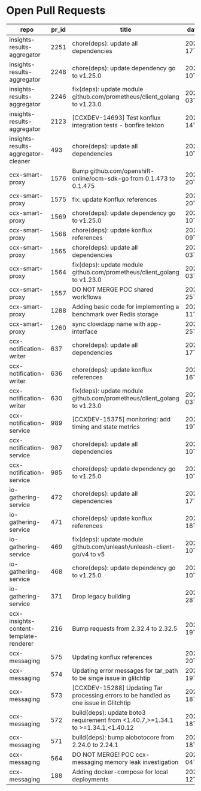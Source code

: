 # Open Pull Requests
repo | pr_id | title | date_created | url | author | ci_status
---|---|---|---|---|---|---
insights-results-aggregator | 2251 | chore(deps): update all dependencies | 2025-08-17T08:27:36Z | https://github.com/RedHatInsights/insights-results-aggregator/pull/2251 | app/red-hat-konflux | failed
insights-results-aggregator | 2248 | chore(deps): update dependency go to v1.25.0 | 2025-08-10T08:36:08Z | https://github.com/RedHatInsights/insights-results-aggregator/pull/2248 | app/red-hat-konflux | failed
insights-results-aggregator | 2246 | fix(deps): update module github.com/prometheus/client_golang to v1.23.0 | 2025-08-03T08:37:10Z | https://github.com/RedHatInsights/insights-results-aggregator/pull/2246 | app/red-hat-konflux | failed
insights-results-aggregator | 2123 | [CCXDEV-14693] Test konflux integration tests - bonfire tekton | 2025-03-14T10:36:51Z | https://github.com/RedHatInsights/insights-results-aggregator/pull/2123 | matysek | failed
insights-results-aggregator-cleaner | 493 | chore(deps): update all dependencies | 2025-08-10T08:27:20Z | https://github.com/RedHatInsights/insights-results-aggregator-cleaner/pull/493 | app/red-hat-konflux | failed
ccx-smart-proxy | 1576 | Bump github.com/openshift-online/ocm-sdk-go from 0.1.473 to 0.1.475 | 2025-08-20T17:08:28Z | https://github.com/RedHatInsights/insights-results-smart-proxy/pull/1576 | app/dependabot | failed
ccx-smart-proxy | 1575 | fix: update Konflux references | 2025-08-20T12:19:18Z | https://github.com/RedHatInsights/insights-results-smart-proxy/pull/1575 | juandspy | failed
ccx-smart-proxy | 1569 | chore(deps): update dependency go to v1.25.0 | 2025-08-10T08:33:19Z | https://github.com/RedHatInsights/insights-results-smart-proxy/pull/1569 | app/red-hat-konflux | failed
ccx-smart-proxy | 1568 | chore(deps): update konflux references | 2025-08-09T12:18:35Z | https://github.com/RedHatInsights/insights-results-smart-proxy/pull/1568 | app/red-hat-konflux | failed
ccx-smart-proxy | 1565 | chore(deps): update all dependencies | 2025-08-03T10:59:00Z | https://github.com/RedHatInsights/insights-results-smart-proxy/pull/1565 | app/red-hat-konflux | failed
ccx-smart-proxy | 1564 | fix(deps): update module github.com/prometheus/client_golang to v1.23.0 | 2025-08-03T06:52:40Z | https://github.com/RedHatInsights/insights-results-smart-proxy/pull/1564 | app/red-hat-konflux | failed
ccx-smart-proxy | 1557 | DO NOT MERGE POC shared workflows | 2025-07-25T10:22:18Z | https://github.com/RedHatInsights/insights-results-smart-proxy/pull/1557 | Jakub007d | failed
ccx-smart-proxy | 1288 | Adding basic code for implementing a benchmark over Redis storage | 2024-07-11T11:22:59Z | https://github.com/RedHatInsights/insights-results-smart-proxy/pull/1288 | joselsegura | failed
ccx-smart-proxy | 1260 | sync clowdapp name with app-interface | 2024-04-25T13:10:25Z | https://github.com/RedHatInsights/insights-results-smart-proxy/pull/1260 | matysek | ok
ccx-notification-writer | 637 | chore(deps): update all dependencies | 2025-08-17T08:27:09Z | https://github.com/RedHatInsights/ccx-notification-writer/pull/637 | app/red-hat-konflux | failed
ccx-notification-writer | 636 | chore(deps): update konflux references | 2025-08-16T08:33:14Z | https://github.com/RedHatInsights/ccx-notification-writer/pull/636 | app/red-hat-konflux | failed
ccx-notification-writer | 630 | fix(deps): update module github.com/prometheus/client_golang to v1.23.0 | 2025-08-03T09:09:22Z | https://github.com/RedHatInsights/ccx-notification-writer/pull/630 | app/red-hat-konflux | ok
ccx-notification-service | 989 | [CCXDEV-15375] monitoring: add timing and state metrics | 2025-08-19T09:21:47Z | https://github.com/RedHatInsights/ccx-notification-service/pull/989 | juandspy | failed
ccx-notification-service | 987 | chore(deps): update all dependencies | 2025-08-10T12:19:23Z | https://github.com/RedHatInsights/ccx-notification-service/pull/987 | app/red-hat-konflux | failed
ccx-notification-service | 985 | chore(deps): update dependency go to v1.25.0 | 2025-08-10T08:21:17Z | https://github.com/RedHatInsights/ccx-notification-service/pull/985 | app/red-hat-konflux | failed
io-gathering-service | 472 | chore(deps): update all dependencies | 2025-08-17T08:28:32Z | https://github.com/RedHatInsights/insights-operator-gathering-conditions-service/pull/472 | app/red-hat-konflux | failed
io-gathering-service | 471 | chore(deps): update konflux references | 2025-08-16T08:33:15Z | https://github.com/RedHatInsights/insights-operator-gathering-conditions-service/pull/471 | app/red-hat-konflux | failed
io-gathering-service | 469 | fix(deps): update module github.com/unleash/unleash-client-go/v4 to v5 | 2025-08-10T12:09:34Z | https://github.com/RedHatInsights/insights-operator-gathering-conditions-service/pull/469 | app/red-hat-konflux | failed
io-gathering-service | 468 | chore(deps): update dependency go to v1.25.0 | 2025-08-10T08:13:10Z | https://github.com/RedHatInsights/insights-operator-gathering-conditions-service/pull/468 | app/red-hat-konflux | failed
io-gathering-service | 371 | Drop legacy building | 2025-03-28T12:35:04Z | https://github.com/RedHatInsights/insights-operator-gathering-conditions-service/pull/371 | ikerreyes | failed
ccx-insights-content-template-renderer | 216 | Bump requests from 2.32.4 to 2.32.5 | 2025-08-19T09:59:50Z | https://github.com/RedHatInsights/insights-content-template-renderer/pull/216 | app/dependabot | failed
ccx-messaging | 575 | Updating konflux references | 2025-08-20T11:10:53Z | https://github.com/RedHatInsights/insights-ccx-messaging/pull/575 | Jakub007d | ok
ccx-messaging | 574 | Updating error messages for tar_path to be singe issue in glitchtip | 2025-08-19T13:55:56Z | https://github.com/RedHatInsights/insights-ccx-messaging/pull/574 | Jakub007d | failed
ccx-messaging | 573 | [CCXDEV-15288] Updating Tar processing errors to be handled as one issue in Glitchtip | 2025-08-18T12:41:38Z | https://github.com/RedHatInsights/insights-ccx-messaging/pull/573 | Jakub007d | failed
ccx-messaging | 572 | build(deps): update boto3 requirement from <1.40.7,>=1.34.1 to >=1.34.1,<1.40.12 | 2025-08-18T11:28:15Z | https://github.com/RedHatInsights/insights-ccx-messaging/pull/572 | app/dependabot | failed
ccx-messaging | 571 | build(deps): bump aiobotocore from 2.24.0 to 2.24.1 | 2025-08-18T10:42:30Z | https://github.com/RedHatInsights/insights-ccx-messaging/pull/571 | app/dependabot | failed
ccx-messaging | 564 | DO NOT MERGE! POC ccx-messaging memory leak investigation | 2025-08-04T07:55:03Z | https://github.com/RedHatInsights/insights-ccx-messaging/pull/564 | Jakub007d | failed
ccx-messaging | 188 | Adding docker-compose for local deployments | 2024-04-12T07:36:51Z | https://github.com/RedHatInsights/insights-ccx-messaging/pull/188 | joselsegura | ok

